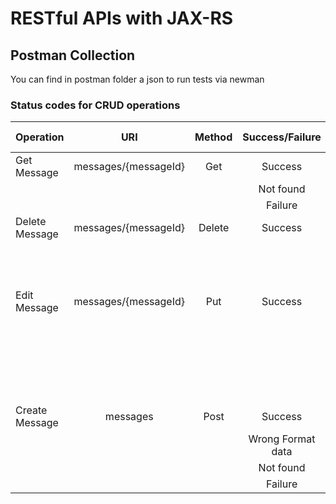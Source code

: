 # RESTful APIs with JAX-RS


## Postman Collection ##
You can find in postman folder a json to run tests via newman


### Status codes for CRUD operations

|Operation|URI|Method|Success/Failure|Status Code|
|----  |:-----:|:-----:|:-----:|:-----:|
|Get Message|messages/{messageId}|Get|Success|200|
| | | |Not found|404|
| | | |Failure|500|
|Delete Message|messages/{messageId}|Delete|Success|200 or 204|
                   | | | |Not found|404|
                   | | | |Failure|500|
|Edit Message|messages/{messageId}|Put|Success|201|
                   | | | |Wrong Format data|400 or 415|
                   | | | |Not found|404|
                   | | | |Failure|500|
|Create Message|messages|Post|Success|201|
| | | |Wrong Format data|400 or 415|
| | | |Not found|404|
| | | |Failure|500|
